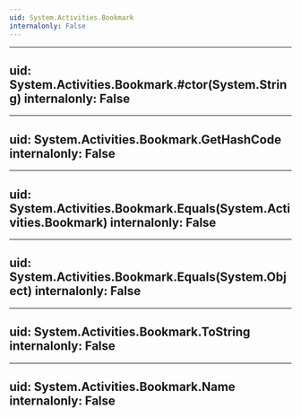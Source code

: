 ```yaml
---
uid: System.Activities.Bookmark
internalonly: False
---
```


---
uid: System.Activities.Bookmark.#ctor(System.String)
internalonly: False
---

---
uid: System.Activities.Bookmark.GetHashCode
internalonly: False
---

---
uid: System.Activities.Bookmark.Equals(System.Activities.Bookmark)
internalonly: False
---

---
uid: System.Activities.Bookmark.Equals(System.Object)
internalonly: False
---

---
uid: System.Activities.Bookmark.ToString
internalonly: False
---

---
uid: System.Activities.Bookmark.Name
internalonly: False
---
